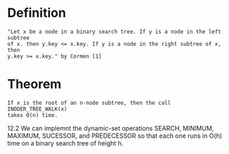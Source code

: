 # Definition
	"Let x be a node in a binary search tree. If y is a node in the left subtree
	of x. then y.key <= x.key. If y is a node in the right subtree of x, then
	y.key >= x.key." by Cormen [1]

# Theorem
	If x is the root of an n-node subtree, then the call INODER_TREE_WALK(x)
	takes O(n) time.

12.2
	We can implemnt the dynamic-set operations SEARCH, MINIMUM, MAXIMUM,
	SUCESSOR, and PREDECESSOR so that each one runs in O(h) time on a binary
	search tree of height h.


